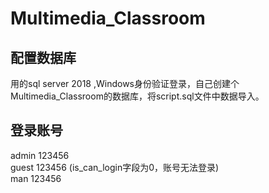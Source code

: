 # Multimedia_Classroom

## 配置数据库
用的sql server 2018 ,Windows身份验证登录，自己创建个Multimedia_Classroom的数据库，将script.sql文件中数据导入。

## 登录账号
admin  123456  
guest  123456 (is_can_login字段为0，账号无法登录)  
man    123456  
  
